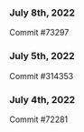 ### July 8th, 2022

Commit #73297

### July 5th, 2022

Commit #314353


### July 4th, 2022

Commit #72281
